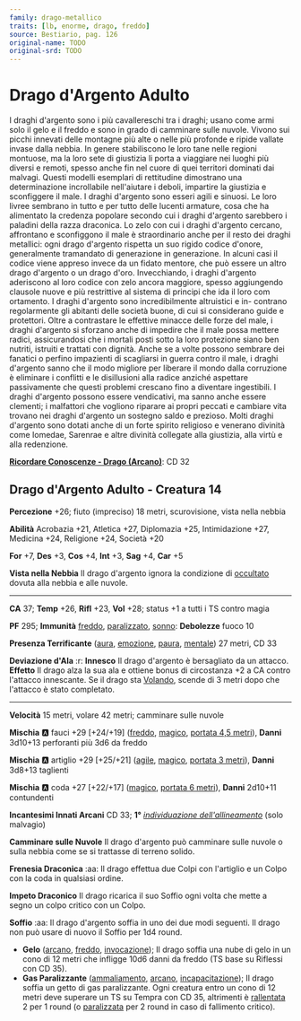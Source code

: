 ```yaml
---
family: drago-metallico
traits: [lb, enorme, drago, freddo]
source: Bestiario, pag. 126
original-name: TODO
original-srd: TODO
---
```


# Drago d'Argento Adulto

I draghi d'argento sono i più cavallereschi tra i draghi; usano come armi solo il gelo e il freddo e sono in grado di camminare sulle nuvole. Vivono sui picchi innevati delle montagne più alte o nelle più profonde e ripide vallate invase dalla nebbia. In genere stabiliscono le loro tane nelle regioni montuose, ma la loro sete di giustizia li porta a viaggiare nei luoghi più diversi e remoti, spesso anche fin nel cuore di quei territori dominati dai malvagi. Questi modelli esemplari di rettitudine dimostrano una determinazione incrollabile nell'aiutare i deboli, impartire la giustizia e sconfiggere il male. I draghi d'argento sono esseri agili e sinuosi. Le loro livree sembrano in tutto e per tutto delle lucenti armature, cosa che ha alimentato la credenza popolare secondo cui i draghi d'argento sarebbero i paladini della razza draconica. Lo zelo con cui i draghi d'argento cercano, affrontano e sconfiggono il male è straordinario anche per il resto dei draghi metallici: ogni drago d'argento rispetta un suo rigido codice d'onore, generalmente tramandato di generazione in generazione. In alcuni casi il codice viene appreso invece da un fidato mentore, che può essere un altro drago d'argento o un drago d'oro. Invecchiando, i draghi d'argento aderiscono al loro codice con zelo ancora maggiore, spesso aggiungendo clausole nuove e più restrittive al sistema di principi che ida il loro com ortamento. I draghi d'argento sono incredibilmente altruistici e in- contrano regolarmente gli abitanti delle società buone, di cui si considerano guide e protettori. Oltre a contrastare le effettive minacce delle forze del male, i draghi d'argento si sforzano anche di impedire che il male possa mettere radici, assicurandosi che i mortali posti sotto la loro protezione siano ben nutriti, istruiti e trattati con dignità. Anche se a volte possono sembrare dei fanatici o perfino impazienti di scagliarsi in guerra contro il male, i draghi d'argento sanno che il modo migliore per liberare il mondo dalla corruzione è eliminare i conflitti e le disillusioni alla radice anziché aspettare passivamente che questi problemi crescano fino a diventare ingestibili. I draghi d'argento possono essere vendicativi, ma sanno anche essere clementi; i malfattori che vogliono riparare ai propri peccati e cambiare vita trovano nei draghi d'argento un sostegno saldo e prezioso. Molti draghi d'argento sono dotati anche di un forte spirito religioso e venerano divinità come Iomedae, Sarenrae e altre divinità collegate alla giustizia, alla virtù e alla redenzione.

**[Ricordare Conoscenze - Drago (Arcano)](/azioni/ricordare-conoscenze)**: CD 32

## Drago d'Argento Adulto - Creatura 14

**Percezione** +26; fiuto (impreciso) 18 metri, scurovisione, vista nella nebbia

**Abilità** Acrobazia +21, Atletica +27, Diplomazia +25, Intimidazione +27, Medicina +24, Religione +24, Società +20

**For** +7, **Des** +3, **Cos** +4, **Int** +3, **Sag** +4, **Car** +5

**Vista nella Nebbia** Il drago d'argento ignora la condizione di [occultato](/condizioni/occultato) dovuta alla nebbia e alle nuvole.

***

**CA** 37; **Temp** +26, **Rifl** +23, **Vol** +28; status +1 a tutti i TS contro magia

**PF** 295; **Immunità** [freddo](/tratti/freddo), [paralizzato](/condizioni/paralizzato), [sonno](/tratti/sonno): **Debolezze** fuoco 10

**Presenza Terrificante** ([aura](/tratti/aura), [emozione](/tratti/emozione), [paura](/tratti/paura), [mentale](/tratti/mentale)) 27 metri, CD 33

**Deviazione d'Ala** :r: **Innesco** Il drago d'argento è bersagliato da un attacco. **Effetto** Il drago alza la sua ala e ottiene bonus di circostanza +2 a CA contro l'attacco innescante. Se il drago sta [Volando](/azioni/volare), scende di 3 metri dopo che l'attacco è stato completato.

***

**Velocità** 15 metri, volare 42 metri; camminare sulle nuvole

**Mischia** :a: fauci +29 \[+24/+19] ([freddo](/tratti/freddo), [magico](/tratti/magico), [portata 4,5 metri](/tratti/portata)), **Danni** 3d10+13 perforanti più 3d6 da freddo

**Mischia** :a: artiglio +29 \[+25/+21] ([agile](/tratti/agile), [magico](/tratti/magico), [portata 3 metri](/tratti/portata)), **Danni** 3d8+13 taglienti

**Mischia** :a: coda +27 \[+22/+17] ([magico](/tratti/magico), [portata 6 metri](/tratti/portata)), **Danni** 2d10+11 contundenti

**Incantesimi Innati Arcani** CD 33; **1°** *[individuazione dell'allineamento](/incantesimi/individuazione-dellallineamento)* (solo malvagio)

**Camminare sulle Nuvole** Il drago d'argento può camminare sulle nuvole o sulla nebbia come se si trattasse di terreno solido.

**Frenesia Draconica** :aa:  Il drago effettua due Colpi con l'artiglio e un Colpo con la coda in qualsiasi ordine.

**Impeto Draconico** Il drago ricarica il suo Soffio ogni volta che mette a segno un colpo critico con un Colpo.

**Soffio** :aa:  Il drago d'argento soffia in uno dei due modi seguenti. Il drago non può usare di nuovo il Soffio per 1d4 round.

*   **Gelo** ([arcano](/tratti/arcano), [freddo](/tratti/freddo), [invocazione](/tratti/invocazione)); Il drago soffia una nube di gelo in un cono di 12 metri che infligge 10d6 danni da freddo (TS base su Riflessi con CD 35).
*   **Gas Paralizzante** ([ammaliamento](/tratti/ammaliamento), [arcano](/tratti/arcano), [incapacitazione](/tratti/incapacitazione)); Il drago soffia un getto di gas paralizzante. Ogni creatura entro un cono di 12 metri deve superare un TS su Tempra con CD 35, altrimenti è [rallentata](/condizioni/rallentato) 2 per 1 round (o [paralizzata](/condizioni/paralizzato) per 2 round in caso di fallimento critico).
